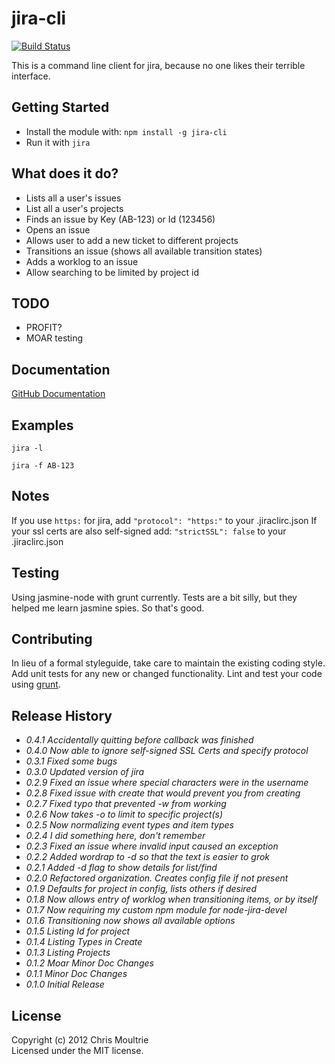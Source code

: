 # jira-cli

[![Build Status](https://travis-ci.org/tebriel/jira-cli.png?branch=master)](https://travis-ci.org/tebriel/jira-cli)

This is a command line client for jira, because no one likes their terrible
interface.

## Getting Started

*  Install the module with: `npm install -g jira-cli`
*  Run it with `jira`

## What does it do?

*  Lists all a user's issues
*  List all a user's projects
*  Finds an issue by Key (AB-123) or Id (123456)
*  Opens an issue 
*  Allows user to add a new ticket to different projects
*  Transitions an issue (shows all available transition states)
*  Adds a worklog to an issue
*  Allow searching to be limited by project id

## TODO

*  PROFIT?
*  MOAR testing

## Documentation ##

[GitHub Documentation](http://tebriel.github.com/jira-cli/)

## Examples ##

`jira -l`

`jira -f AB-123`

## Notes ##

If you use `https:` for jira, add `"protocol": "https:"` to your .jiraclirc.json
If your ssl certs are also self-signed add: `"strictSSL": false` to your .jiraclirc.json

## Testing ##

Using jasmine-node with grunt currently. Tests are a bit silly, but they helped
me learn jasmine spies. So that's good.

## Contributing

In lieu of a formal styleguide, take care to maintain the existing coding style. Add unit tests for any new or changed functionality. Lint and test your code using [grunt](https://github.com/gruntjs/grunt).


## Release History

*  _0.4.1 Accidentally quitting before callback was finished_
*  _0.4.0 Now able to ignore self-signed SSL Certs and specify protocol_
*  _0.3.1 Fixed some bugs_
*  _0.3.0 Updated version of jira_
*  _0.2.9 Fixed an issue where special characters were in the username_
*  _0.2.8 Fixed issue with create that would prevent you from creating_
*  _0.2.7 Fixed typo that prevented -w from working_
*  _0.2.6 Now takes -o to limit to specific project(s)_
*  _0.2.5 Now normalizing event types and item types_
*  _0.2.4 I did something here, don't remember_
*  _0.2.3 Fixed an issue where invalid input caused an exception_
*  _0.2.2 Added wordrap to -d so that the text is easier to grok_
*  _0.2.1 Added -d flag to show details for list/find_
*  _0.2.0 Refactored organization. Creates config file if not present_
*  _0.1.9 Defaults for project in config, lists others if desired_
*  _0.1.8 Now allows entry of worklog when transitioning items, or by itself_
*  _0.1.7 Now requiring my custom npm module for node-jira-devel_
*  _0.1.6 Transitioning now shows all available options_
*  _0.1.5 Listing Id for project_
*  _0.1.4 Listing Types in Create_
*  _0.1.3 Listing Projects_
*  _0.1.2 Moar Minor Doc Changes_
*  _0.1.1 Minor Doc Changes_
*  _0.1.0 Initial Release_

## License

Copyright (c) 2012 Chris Moultrie  
Licensed under the MIT license.
